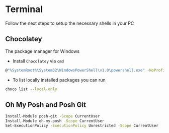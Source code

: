 # Terminal

Follow the next steps to setup the necessary shells in your PC

## Chocolatey

The package manager for Windows

- Install `Chocolatey` via `cmd`

```bash
@"%SystemRoot%\System32\WindowsPowerShell\v1.0\powershell.exe" -NoProfile -InputFormat None -ExecutionPolicy Bypass -Command "iex ((New-Object System.Net.WebClient).DownloadString('https://chocolatey.org/install.ps1'))" && SET "PATH=%PATH%;%ALLUSERSPROFILE%\chocolatey\bin"
```

- To list locally installed packages you can run

```bash
choco list --local-only
```

## Oh My Posh and Posh Git

```bash
Install-Module posh-git -Scope CurrentUser
Install-Module oh-my-posh -Scope CurrentUser
Set-ExecutionPolicy -ExecutionPolicy Unrestricted -Scope CurrentUser
```
